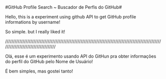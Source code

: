 #GitHub Profile Search ~ Buscador de Perfis do GitHub#

Hello, this is a experiment using github API to get GitHub profile informations by username!

So simple. but I really liked it!

///////////////////////////////////////////////////////////////////////////////////////////////////////////////////////////////////

Olá, esse é um experimento usando API do GitHun pra obter informações do perfil do GitHub pelo Nome de Usuário!

É bem simples, mas gostei tanto!
